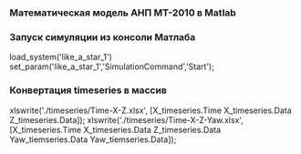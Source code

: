 ### Математическая модель АНП МТ-2010 в Matlab


### Запуск симуляции из консоли Матлаба

load_system('like_a_star_1')
set_param('like_a_star_1','SimulationCommand','Start');


### Конвертация timeseries в массив

xlswrite('./timeseries/Time-X-Z.xlsx', [X_timeseries.Time X_timeseries.Data Z_timeseries.Data]);
xlswrite('./timeseries/Time-X-Z-Yaw.xlsx', [X_timeseries.Time X_timeseries.Data Z_timeseries.Data Yaw_tiemseries.Data Yaw_tiemseries.Data]);

